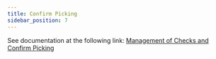 ```yaml
---
title: Confirm Picking
sidebar_position: 7
---
```


See documentation at the following link: [Management of Checks and Confirm Picking](/docs/logistics/wms/sales/check-row-menagement)